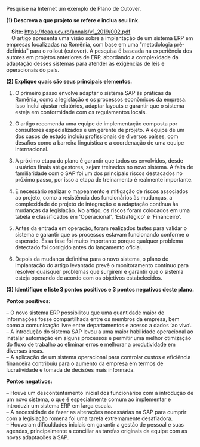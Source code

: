 Pesquise na Internet um exemplo de Plano de Cutover.

**(1) Descreva a que projeto se refere e inclua seu link.**

&emsp;**Site:** https://feaa.ucv.ro/annals/v1_2019/002.pdf <br>
&emsp;O artigo apresenta uma visão sobre a implantação de um sistema ERP em empresas localizadas na Romênia, com base em uma "metodologia pré-definida" para o rollout (cutover). A pesquisa é baseada na experiência dos autores em projetos anteriores de ERP, abordando a complexidade da adaptação desses sistemas para atender às exigências de leis e operacionais do país.

**(2) Explique quais são seus principais elementos.**

1. O primeiro passo envolve adaptar o sistema SAP às práticas da Romênia, como a legislação e os processos econômicos da empresa. Isso inclui ajustar relatórios, adaptar layouts e garantir que o sistema esteja em conformidade com os regulamentos locais.

2. O artigo recomenda uma equipe de implementação composta por consultores especializados e um gerente de projeto. A equipe de um dos casos de estudo incluiu profissionais de diversos países, com desafios como a barreira linguística e a coordenação de uma equipe internacional.

3. A próximo etapa do plano é garantir que todos os envolvidos, desde usuários finais até gestores, sejam treinados no novo sistema. A falta de familiaridade com o SAP foi um dos principais riscos destacados no próximo passo, por isso a etapa de treinamento é realmente importante.

4. É necessário realizar o mapeamento e mitigação de riscos associados ao projeto,  como a resistência dos funcionários às mudanças, a complexidade do projeto de integração e a adaptação contínua às mudanças da legislação. No artigo, os riscos foram colocados em uma tabela e classificados em 'Operacional', 'Estratégico' e 'Financeiro'.

5. Antes da entrada em operação, foram realizados testes para validar o sistema e garantir que os processos estavam funcionando conforme o esperado. Essa fase foi muito importante porque qualquer problema detectado foi corrigido antes do lançamento oficial.

6. Depois da mudança definitiva para o novo sistema, o plano de implantação do artigo levantado prevê o monitoramento contínuo para resolver quaisquer problemas que surgirem e garantir que o sistema esteja operando de acordo com os objetivos estabelecidos.

**(3) Identifique e liste 3 pontos positivos e 3 pontos negativos deste plano.**

**Pontos positivos:**

– O novo sistema ERP possibilitou que uma quantidade maior de informações fosse compartilhada entre os membros da empresa, bem como a comunicação livre entre departamentos e acesso a dados ‘ao vivo’.<br>
– A introdução do sistema SAP levou a uma maior habilidade operacional ao instalar automação em alguns processos e permitir uma melhor otimização do fluxo de trabalho ao eliminar erros e melhorar a produtividade em diversas áreas.<br>
– A aplicação de um sistema operacional para controlar custos e eficiência financeira contribuiu para o aumento da empresa em termos de lucratividade e tomada de decisões mais informada.<br>

**Pontos negativos:**

– Houve um descontentamento inicial dos funcionários com a introdução de um novo sistema, o que é especialmente comum ao implementar e introduzir um sistema ERP em larga escala.<br>
– A necessidade de fazer as alterações necessárias na SAP para cumprir com a legislação romena foi uma tarefa extremamente desafiadora. <br>
– Houveram dificuldades iniciais em garantir a gestão de pessoal e suas agendas, principalmente a conciliar as tarefas originais da equipe com as novas adaptações à SAP. <br>
